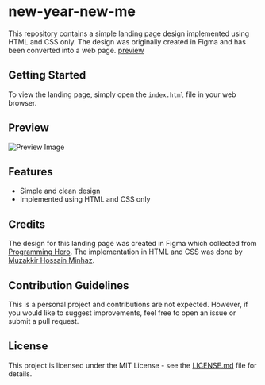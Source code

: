 # new-year-new-me

This repository contains a simple landing page design implemented using HTML and CSS only. The design was originally created in Figma and has been converted into a web page. [preview](#)

## Getting Started

To view the landing page, simply open the `index.html` file in your web browser.

## Preview

![Preview Image]() <!-- Replace this with the actual URL to your image -->

## Features

- Simple and clean design
- Implemented using HTML and CSS only

## Credits

The design for this landing page was created in Figma which collected from [Programming Hero](https://programming-hero.com/). The implementation in HTML and CSS was done by [Muzakkir Hossain Minhaz](https://github.com/minhaz).

## Contribution Guidelines

This is a personal project and contributions are not expected. However, if you would like to suggest improvements, feel free to open an issue or submit a pull request.

## License

This project is licensed under the MIT License - see the [LICENSE.md](LICENSE.md) file for details.
